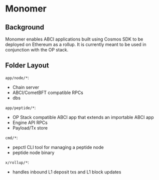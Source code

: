 # Monomer

## Background

Monomer enables ABCI applications built using Cosmos SDK to be deployed on Ethereum as a rollup.
It is currently meant to be used in conjunction with the OP stack.

## Folder Layout

`app/node/*`:
- Chain server 
- ABCI/CometBFT compatible RPCs
- dbs 

`app/peptide/*`:
- OP Stack compatible ABCI app that extends an importable ABCI app
- Engine API RPCs
- Payload/Tx store

`cmd/*`:
- pepctl CLI tool for managing a peptide node
- peptide node binary

`x/rollup/*`:
- handles inbound L1 deposit txs and L1 block updates
